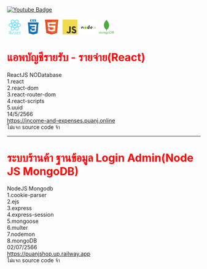 </div>
<div id="badges">
  <a href="https://www.youtube.com/@SKYNJ.Studio/videos">
    <img src="https://img.shields.io/badge/YouTube-red?style=for-the-badge&logo=youtube&logoColor=white" alt="Youtube Badge"/>
  </a>
</div>
<br>
<div>
  <img src="https://github.com/devicons/devicon/blob/master/icons/react/react-original-wordmark.svg" title="React" alt="React" width="40" height="40"/>&nbsp;
  <img src="https://github.com/devicons/devicon/blob/master/icons/css3/css3-plain-wordmark.svg"  title="CSS3" alt="CSS" width="40" height="40"/>&nbsp;
  <img src="https://github.com/devicons/devicon/blob/master/icons/html5/html5-original.svg" title="HTML5" alt="HTML" width="40" height="40"/>&nbsp;
  <img src="https://github.com/devicons/devicon/blob/master/icons/javascript/javascript-original.svg" title="JavaScript" alt="JavaScript" width="40" height="40"/>&nbsp;
  <img src="https://github.com/devicons/devicon/blob/master/icons/nodejs/nodejs-original-wordmark.svg" title="NodeJS" alt="NodeJS" width="40" height="40"/>&nbsp;
  <img src="https://raw.githubusercontent.com/devicons/devicon/1119b9f84c0290e0f0b38982099a2bd027a48bf1/icons/mongodb/mongodb-plain-wordmark.svg" title="mongodb" alt="mongodb" width="40" height="40"/>&nbsp;
</div>
<div class=""><h1 style="color: red;">แอพบัญชีรายรับ - รายจ่าย(React)</h1></div>
ReactJS NODatabase
<div>1.react</div>
<div>2.react-dom</div>
<div>3.react-router-dom</div>
<div>4.react-scripts</div>
<div>5.uuid</div>
14/5/2566
<div><a href="https://income-and-expenses.puanj.online" target="_blank">https://income-and-expenses.puanj.online</a></div>
<div>ไม่แจก source code จ้า</div>
<hr>
<div class=""><h1 style="color: red;">ระบบร้านค้า ฐานข้อมูล Login Admin(Node JS MongoDB)</h1></div>
NodeJS Mongodb
<div>1.cookie-parser</div>
<div>2.ejs</div>
<div>3.express</div>
<div>4.express-session</div>
<div>5.mongoose</div>
<div>6.multer</div>
<div>7.nodemon</div>
<div>8.mongoDB</div>
02/07/2566
<div><a href="https://puanjshop.up.railway.app" target="_blank">https://puanjshop.up.railway.app</a></div>
<div>ไม่แจก source code จ้า</div>

